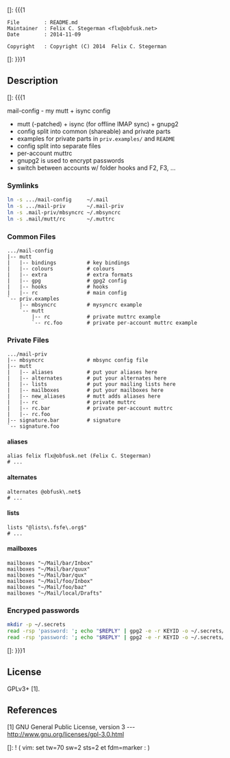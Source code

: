 []: {{{1

    File        : README.md
    Maintainer  : Felix C. Stegerman <flx@obfusk.net>
    Date        : 2014-11-09

    Copyright   : Copyright (C) 2014  Felix C. Stegerman

[]: }}}1

## Description
[]: {{{1

  mail-config - my mutt + isync config

  * mutt (-patched) + isync (for offline IMAP sync) + gnupg2
  * config split into common (shareable) and private parts
  * examples for private parts in `priv.examples/` and `README`
  * config split into separate files
  * per-account muttrc
  * gnupg2 is used to encrypt passwords
  * switch between accounts w/ folder hooks and F2, F3, ...

### Symlinks

```bash
ln -s .../mail-config     ~/.mail
ln -s .../mail-priv       ~/.mail-priv
ln -s .mail-priv/mbsyncrc ~/.mbsyncrc
ln -s .mail/mutt/rc       ~/.muttrc
```

### Common Files

```
.../mail-config
|-- mutt
|   |-- bindings          # key bindings
|   |-- colours           # colours
|   |-- extra             # extra formats
|   |-- gpg               # gpg2 config
|   |-- hooks             # hooks
|   |-- rc                # main config
`-- priv.examples
    |-- mbsyncrc          # mysyncrc example
    `-- mutt
        |-- rc            # private muttrc example
        `-- rc.foo        # private per-account muttrc example
```

### Private Files

```
.../mail-priv
|-- mbsyncrc              # mbsync config file
|-- mutt
|   |-- aliases           # put your aliases here
|   |-- alternates        # put your alternates here
|   |-- lists             # put your mailing lists here
|   |-- mailboxes         # put your mailboxes here
|   |-- new_aliases       # mutt adds aliases here
|   |-- rc                # private muttrc
|   |-- rc.bar            # private per-account muttrc
|   |-- rc.foo
|-- signature.bar         # signature
`-- signature.foo
```

#### aliases

```
alias felix flx@obfusk.net (Felix C. Stegerman)
# ...
```

#### alternates

```
alternates @obfusk\.net$
# ...
```

#### lists

```
lists "@lists\.fsfe\.org$"
# ...
```

#### mailboxes

```
mailboxes "~/Mail/bar/Inbox"
mailboxes "~/Mail/bar/quux"
mailboxes "~/Mail/bar/qux"
mailboxes "~/Mail/foo/Inbox"
mailboxes "~/Mail/foo/baz"
mailboxes "~/Mail/local/Drafts"
```

### Encryped passwords

```bash
mkdir -p ~/.secrets
read -rsp 'password: '; echo "$REPLY" | gpg2 -e -r KEYID -o ~/.secrets/bar.gpg
read -rsp 'password: '; echo "$REPLY" | gpg2 -e -r KEYID -o ~/.secrets/foo.gpg
```

[]: }}}1

## License

  GPLv3+ [1].

## References

  [1] GNU General Public License, version 3
  --- http://www.gnu.org/licenses/gpl-3.0.html

[]: ! ( vim: set tw=70 sw=2 sts=2 et fdm=marker : )
